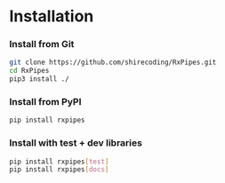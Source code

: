 # Installation

### Install from Git
```bash
git clone https://github.com/shirecoding/RxPipes.git
cd RxPipes
pip3 install ./
```

### Install from PyPI

```bash
pip install rxpipes
```

### Install with test + dev libraries

```bash
pip install rxpipes[test]
pip install rxpipes[docs]
```
